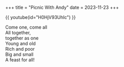 +++
title = "Picnic With Andy"
date = 2023-11-23
+++

{{ youtube(id="H0HjV93UhIc") }}

<!-- more -->

Come one, come all<br>
All together,<br>
together as one<br>
Young and old<br>
Rich and poor<br>
Big and small<br>
A feast for all!
